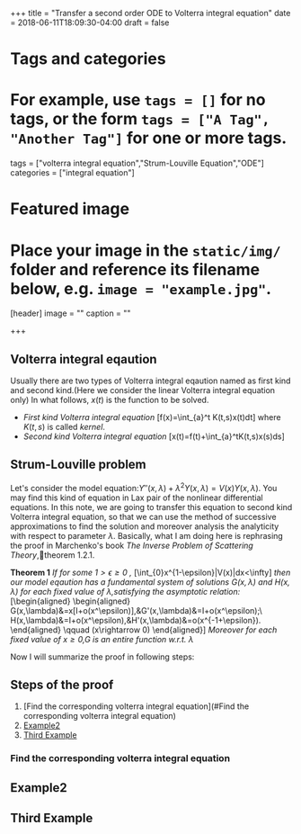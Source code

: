 +++
title = "Transfer a second order ODE to Volterra integral equation"
date = 2018-06-11T18:09:30-04:00
draft = false

# Tags and categories
# For example, use `tags = []` for no tags, or the form `tags = ["A Tag", "Another Tag"]` for one or more tags.
tags = ["volterra integral equation","Strum-Louville Equation","ODE"]
categories = ["integral equation"]

# Featured image
# Place your image in the `static/img/` folder and reference its filename below, e.g. `image = "example.jpg"`.
[header]
image = ""
caption = ""

+++
## Volterra integral eqaution
Usually there are two types of Volterra integral eqaution named as first kind and second kind.(Here we consider the linear Volterra integral equation only) In what follows, $x(t)$ is the function to be solved.
+ *First kind Volterra integral equation*
\[f(x)=\int_{a}^t K(t,s)x(t)dt\]
where $K(t,s)$ is called *kernel*.
+ *Second kind Volterra integral equation*
\[x(t)=f(t)+\int_{a}^tK(t,s)x(s)ds\]

## Strum-Louville problem
Let's consider the model equation:$Y''(x,\lambda)+\lambda^2Y(x,\lambda)=V(x)Y(x,\lambda)$.
You may find this kind of equation in Lax pair of the nonlinear differential equations. In this note, we are going to transfer this equation to second kind Volterra integral equation, so that we can use the method of successive approximations to find the solution and moreover analysis the analyticity with respect to parameter $\lambda$. Basically, what I am doing here is rephrasing the proof in Marchenko's book *The Inverse Problem of Scattering Theory*,theorem 1.2.1.

**Theorem 1** *If for some $1>\epsilon\geq 0$ ,*
\[\int_{0}x^{1-\epsilon}|V(x)|dx<\infty\]
*then our model eqaution has a fundamental system of solutions $G(x,\lambda)$ and $H(x,\lambda)$ for each fixed value of $\lambda$,satisfying the asymptotic relation:*
\[\begin{aligned}
\begin{aligned}
        G(x,\lambda)&=x[I+o(x^\epsilon)],&G'(x,\lambda)&=I+o(x^\epsilon);\\
H(x,\lambda)&=I+o(x^\epsilon),&H'(x,\lambda)&=o(x^{-1+\epsilon}).
       \end{aligned}
 \qquad (x\rightarrow 0)
\end{aligned}\]
*Moreover for each fixed value of $x\geq 0$,$G$ is an entire function w.r.t. $\lambda$*

Now I will summarize the proof in following steps:
## Steps of the proof
1. [Find the corresponding volterra integral equation](#Find the corresponding volterra integral equation)
2. [Example2](#example2)
3. [Third Example](#third-example)

### Find the corresponding volterra integral equation
## Example2
## Third Example
